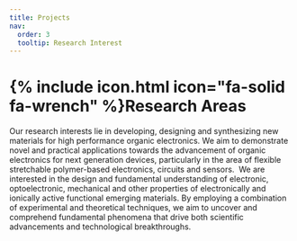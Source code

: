 ```yaml
---
title: Projects
nav:
  order: 3
  tooltip: Research Interest
---
```


# {% include icon.html icon="fa-solid fa-wrench" %}Research Areas

Our research interests lie in developing, designing and synthesizing new materials for high performance organic electronics. We aim to demonstrate novel and practical applications towards the advancement of organic electronics for next generation devices, particularly in the area of flexible stretchable polymer-based electronics, circuits and sensors.  We are interested in the design and fundamental understanding of electronic, optoelectronic, mechanical and other properties of electronically and ionically active functional emerging materials. By employing a combination of experimental and theoretical techniques, we aim to uncover and comprehend fundamental phenomena that drive both scientific advancements and technological breakthroughs.

